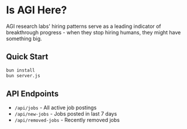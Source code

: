 
# Is AGI Here?

AGI research labs' hiring patterns serve as a leading indicator of breakthrough progress - when they stop hiring humans, they might have something big.

## Quick Start

```bash
bun install
bun server.js
```

## API Endpoints

- `/api/jobs` - All active job postings
- `/api/new-jobs` - Jobs posted in last 7 days
- `/api/removed-jobs` - Recently removed jobs

